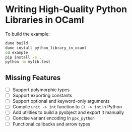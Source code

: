 # Writing High-Quality Python Libraries in OCaml

To build the example:

```sh
dune build
dune install python_library_in_ocaml
cd example
pip install -e .
python -m mylib.test
```

## Missing Features

- [ ] Support polymorphic types
- [ ] Support exporting constants
- [ ] Support optional and keyword-only arguments
- [ ] Compile `unit -> int` function to `() -> int` in Python
- [ ] Add utilities to build a pyobject and export it manually
- [ ] Concise variant encoding in `ppx_python`
- [ ] Functional callbacks and arrow types